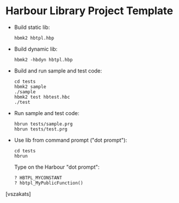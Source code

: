 Harbour Library Project Template
================================

* Build static lib:

   `hbmk2 hbtpl.hbp`

* Build dynamic lib:

   `hbmk2 -hbdyn hbtpl.hbp`

* Build and run sample and test code:

   ```
   cd tests
   hbmk2 sample
   ./sample
   hbmk2 test hbtest.hbc
   ./test
   ```

* Run sample and test code:

   ```
   hbrun tests/sample.prg
   hbrun tests/test.prg
   ```

* Use lib from command prompt ("dot prompt"):

   ```
   cd tests
   hbrun
   ```

   Type on the Harbour "dot prompt":

   ```
   ? HBTPL_MYCONSTANT
   ? hbtpl_MyPublicFunction()
   ```

[vszakats]
